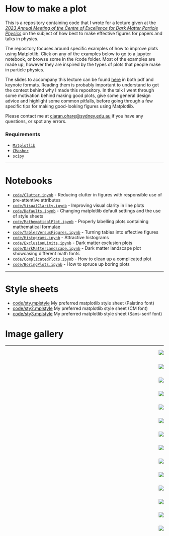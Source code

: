 # How to make a plot

This is a repository containing code that I wrote for a lecture given at the [*2023 Annual Meeting of the Centre of Excellence for Dark Matter Particle Physics*](https://darkmatteraustralia.atlassian.net/wiki/spaces/CDMPublic/pages/1584562177/2023+CDM+Annual+Workshop+-+Collaboratively+striving+for+success) on the subject of how best to make effective figures for papers and talks in physics.

The repository focuses around specific examples of how to improve plots using Matplotlib. Click on any of the examples below to go to a jupyter notebook, or browse some in the /code folder. Most of the examples are made up, however they are inspired by the types of plots that people make in particle physics.

The slides to accompany this lecture can be found [here](slides) in both pdf and keynote formats. Reading them is probably important to understand to get the context behind why I made this repository. In the talk I went through some motivation behind making good plots, give some general design advice and highlight some common pitfalls, before going through a few specific tips for making good-looking figures using Matplotlib.

Please contact me at ciaran.ohare@sydney.edu.au if you have any questions, or spot any errors.

### Requirements

* [`Matplotlib`](https://matplotlib.org/)
* [`CMasher`](https://cmasher.readthedocs.io/)
* [`scipy`](https://scipy.org/)

---

# Notebooks

* [`code/Clutter.ipynb`](code/Clutter.ipynb) - Reducing clutter in figures with responsible use of pre-attentive attributes
* [`code/VisualClarity.ipynb`](code/VisualClarity.ipynb) - Improving visual clarity in line plots
* [`code/Defaults.ipynb`](code/Defaults.ipynb) - Changing matplotlib default settings and the use of style sheets
* [`code/MathematicalPlot.ipynb`](code/MathematicalPlot.ipynb) - Properly labelling plots containing mathematical formulae
* [`code/TablesVersusFigures.ipynb`](code/TablesVersusFigures.ipynb) - Turning tables into effective figures
* [`code/Histograms.ipynb`](code/Histograms.ipynb) - Attractive histograms
* [`code/ExclusionLimits.ipynb`](code/ExclusionLimits.ipynb) - Dark matter exclusion plots
* [`code/DarkMatterLandscape.ipynb`](code/DarkMatterLandscape.ipynb) - Dark matter landscape plot showcasing different math fonts
* [`code/ComplicatedPlots.ipynb`](code/ComplicatedPlots.ipynb) - How to clean up a complicated plot
* [`code/BoringPlots.ipynb`](code/BoringPlots.ipynb) - How to spruce up boring plots

---

 # Style sheets
* [code/sty.mplstyle](code/sty.mplstyle) My preferred matplotlib style sheet (Palatino font)
* [code/sty2.mplstyle](code/sty2.mplstyle) My preferred matplotlib style sheet (CM font)
* [code/sty3.mplstyle](code/sty3.mplstyle) My preferred matplotlib style sheet (Sans-serif font)

# Image gallery

---

[<img align="right" src="plots/plots_png/Charges.png">](code/Charges.ipynb)

### &nbsp;

[<img align="right" src="plots/plots_png/Colormaps_Cyclic.png">](code/Charges.ipynb)

### &nbsp;

[<img align="right" src="plots/plots_png/Colormaps_Sequential.png">](code/Charges.ipynb)

### &nbsp;

[<img align="right" src="plots/plots_png/Colormaps_Diverging.png">](code/Charges.ipynb)

### &nbsp;

[<img align="right" src="plots/plots_png/Histograms_Good_withKDE.png">](code/Histograms.ipynb)

### &nbsp;

[<img align="right" src="plots/plots_png/MathematicalPlot_Good.png">](code/MathematicalPlot.ipynb)

### &nbsp;

[<img align="right" src="plots/plots_png/Table.png">](code/TablesVersusFigures.ipynb)

### &nbsp;

[<img align="right" src="plots/plots_png/VisualClarity_Good.png">](code/VisualClarity.ipynb)

### &nbsp;

[<img align="right" src="plots/plots_png/ExclusionLimits_Good.png">](code/ExclusionLimits.ipynb)

### &nbsp;

[<img align="right" src="plots/plots_png/DMLandscape_Palatino.png">](code/DarkMatterLandscape.ipynb)

### &nbsp;

[<img align="right" src="plots/plots_png/BoringPlot1_Good.png">](code/BoringPlots.ipynb)

### &nbsp;

[<img align="right" src="plots/plots_png/BoringPlot2_Good.png">](code/BoringPlots.ipynb)

### &nbsp;

[<img align="right" src="plots/plots_png/BoringPlot3_Good.png">](code/BoringPlots.ipynb)

### &nbsp;

[<img align="right" src="slides/PVAs.png">](slides)

### &nbsp;